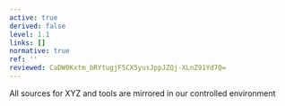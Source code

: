 ```yaml
---
active: true
derived: false
level: 1.1
links: []
normative: true
ref: ''
reviewed: CaDW0Kxtm_bRYtugjF5CX5yusJppJZQj-XLnZ91Yd7Q=
---
```


All sources for XYZ and tools are mirrored in our controlled environment
